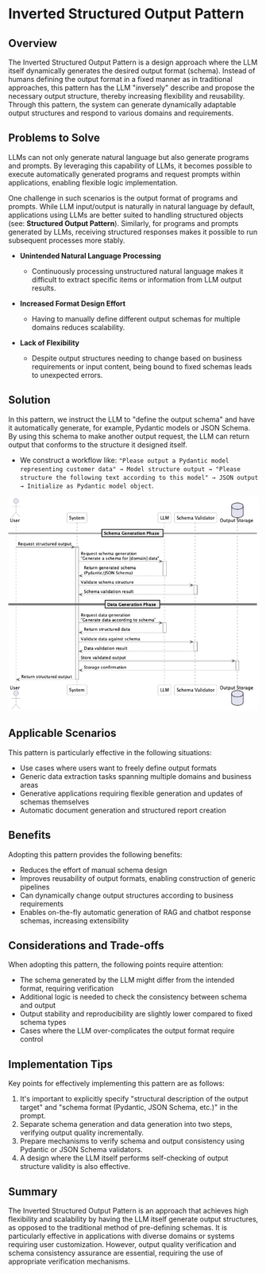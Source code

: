 # Inverted Structured Output Pattern

## Overview

The Inverted Structured Output Pattern is a design approach where the LLM itself dynamically generates the desired output format (schema). Instead of humans defining the output format in a fixed manner as in traditional approaches, this pattern has the LLM "inversely" describe and propose the necessary output structure, thereby increasing flexibility and reusability. Through this pattern, the system can generate dynamically adaptable output structures and respond to various domains and requirements.

## Problems to Solve

LLMs can not only generate natural language but also generate programs and prompts. By leveraging this capability of LLMs, it becomes possible to execute automatically generated programs and request prompts within applications, enabling flexible logic implementation.

One challenge in such scenarios is the output format of programs and prompts. While LLM input/output is naturally in natural language by default, applications using LLMs are better suited to handling structured objects (see: **Structured Output Pattern**). Similarly, for programs and prompts generated by LLMs, receiving structured responses makes it possible to run subsequent processes more stably.

- **Unintended Natural Language Processing**
   - Continuously processing unstructured natural language makes it difficult to extract specific items or information from LLM output results.

- **Increased Format Design Effort**
   - Having to manually define different output schemas for multiple domains reduces scalability.

- **Lack of Flexibility**
   - Despite output structures needing to change based on business requirements or input content, being bound to fixed schemas leads to unexpected errors.

## Solution

In this pattern, we instruct the LLM to "define the output schema" and have it automatically generate, for example, Pydantic models or JSON Schema. By using this schema to make another output request, the LLM can return output that conforms to the structure it designed itself.

- We construct a workflow like: `"Please output a Pydantic model representing customer data" → Model structure output → "Please structure the following text according to this model" → JSON output → Initialize as Pydantic model object`.

![img](./uml/images/inverted_structured_output_pattern.png)

## Applicable Scenarios

This pattern is particularly effective in the following situations:

- Use cases where users want to freely define output formats
- Generic data extraction tasks spanning multiple domains and business areas
- Generative applications requiring flexible generation and updates of schemas themselves
- Automatic document generation and structured report creation

## Benefits

Adopting this pattern provides the following benefits:

- Reduces the effort of manual schema design
- Improves reusability of output formats, enabling construction of generic pipelines
- Can dynamically change output structures according to business requirements
- Enables on-the-fly automatic generation of RAG and chatbot response schemas, increasing extensibility

## Considerations and Trade-offs

When adopting this pattern, the following points require attention:

- The schema generated by the LLM might differ from the intended format, requiring verification
- Additional logic is needed to check the consistency between schema and output
- Output stability and reproducibility are slightly lower compared to fixed schema types
- Cases where the LLM over-complicates the output format require control

## Implementation Tips

Key points for effectively implementing this pattern are as follows:

1. It's important to explicitly specify "structural description of the output target" and "schema format (Pydantic, JSON Schema, etc.)" in the prompt.
2. Separate schema generation and data generation into two steps, verifying output quality incrementally.
3. Prepare mechanisms to verify schema and output consistency using Pydantic or JSON Schema validators.
4. A design where the LLM itself performs self-checking of output structure validity is also effective.

## Summary

The Inverted Structured Output Pattern is an approach that achieves high flexibility and scalability by having the LLM itself generate output structures, as opposed to the traditional method of pre-defining schemas. It is particularly effective in applications with diverse domains or systems requiring user customization. However, output quality verification and schema consistency assurance are essential, requiring the use of appropriate verification mechanisms.

